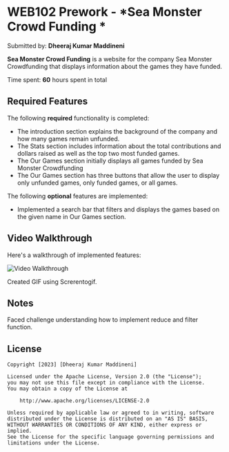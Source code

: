 # WEB102 Prework - *Sea Monster Crowd Funding *

Submitted by: **Dheeraj Kumar Maddineni**

**Sea Monster Crowd Funding** is a website for the company Sea Monster Crowdfunding that displays information about the games they have funded.

Time spent: **60** hours spent in total

## Required Features

The following **required** functionality is completed:

*  The introduction section explains the background of the company and how many games remain unfunded.
*  The Stats section includes information about the total contributions and dollars raised as well as the top two most funded games.
*  The Our Games section initially displays all games funded by Sea Monster Crowdfunding
*  The Our Games section has three buttons that allow the user to display only unfunded games, only funded games, or all games.

The following **optional** features are implemented:

*  Implemented a search bar that filters and displays the games based on the given name in Our Games section.

## Video Walkthrough

Here's a walkthrough of implemented features:

<img src="https://drive.google.com/file/d/1k3s4ZCifjwN_WutXKI8nJBWU10T0cF-W/view?usp=sharing" title='Video Walkthrough' width='' alt='Video Walkthrough' />

<!-- Replace this with whatever GIF tool you used! -->
Created GIF using Screrentogif.
<!-- Recommended tools:
[Kap](https://getkap.co/) for macOS
[ScreenToGif](https://www.screentogif.com/) for Windows
[peek](https://github.com/phw/peek) for Linux. -->

## Notes

Faced challenge understanding how to implement reduce and filter function.


## License

    Copyright [2023] [Dheeraj Kumar Maddineni]

    Licensed under the Apache License, Version 2.0 (the "License");
    you may not use this file except in compliance with the License.
    You may obtain a copy of the License at

        http://www.apache.org/licenses/LICENSE-2.0

    Unless required by applicable law or agreed to in writing, software
    distributed under the License is distributed on an "AS IS" BASIS,
    WITHOUT WARRANTIES OR CONDITIONS OF ANY KIND, either express or implied.
    See the License for the specific language governing permissions and
    limitations under the License.

